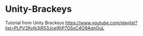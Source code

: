 # Unity-Brackeys
Tutorial from Unity Brackeys
https://www.youtube.com/playlist?list=PLPV2KyIb3jR53Jce9hP7G5xC4O9AgnOuL
